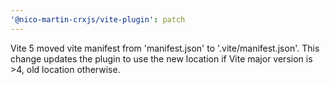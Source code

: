 ```yaml
---
'@nico-martin-crxjs/vite-plugin': patch
---
```


Vite 5 moved vite manifest from 'manifest.json' to '.vite/manifest.json'. 
This change updates the plugin to use the new location if Vite major version is >4, old location otherwise.